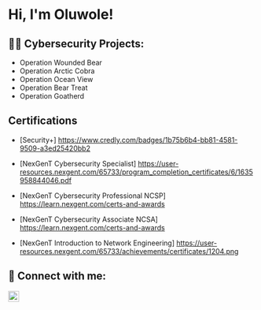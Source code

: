 <h1>Hi, I'm Oluwole! 

<h2>👨‍💻 Cybersecurity Projects:</h2>

- Operation Wounded Bear
- Operation Arctic Cobra
- Operation Ocean View
- Operation Bear Treat
- Operation Goatherd




<h2> Certifications</h2>

- [Security+] https://www.credly.com/badges/1b75b6b4-bb81-4581-9509-a3ed25420bb2

- [NexGenT Cybersecurity Specialist] https://user-resources.nexgent.com/65733/program_completion_certificates/6/1635958844046.pdf
- [NexGenT Cybersecurity Professional NCSP] https://learn.nexgent.com/certs-and-awards
- [NexGenT Cybersecurity Associate NCSA] https://learn.nexgent.com/certs-and-awards 
- [NexGenT Introduction to Network Engineering] https://user-resources.nexgent.com/65733/achievements/certificates/1204.png


<h2> 🤳 Connect with me:</h2>

[<img align="left" alt="oluwoleokunola | LinkedIn" width="22px" src="https://cdn.jsdelivr.net/npm/simple-icons@v3/icons/linkedin.svg" />][linkedin]

[linkedin]: https://linkedin.com/in/oluwole-okunola
[github]: https://github.com/OluwoleOkunola

